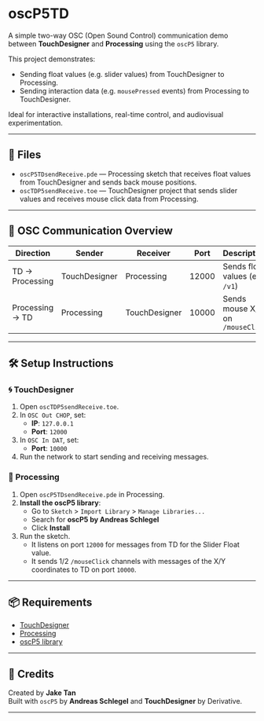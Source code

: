 # oscP5TD

A simple two-way OSC (Open Sound Control) communication demo between **TouchDesigner** and **Processing** using the `oscP5` library.

This project demonstrates:
- Sending float values (e.g. slider values) from TouchDesigner to Processing.
- Sending interaction data (e.g. `mousePressed` events) from Processing to TouchDesigner.

Ideal for interactive installations, real-time control, and audiovisual experimentation.

---

## 📁 Files

- `oscP5TDsendReceive.pde` — Processing sketch that receives float values from TouchDesigner and sends back mouse positions.
- `oscTDP5sendReceive.toe` — TouchDesigner project that sends slider values and receives mouse click data from Processing.

---

## 🔌 OSC Communication Overview

| Direction           | Sender         | Receiver        | Port   | Description                         |
|---------------------|----------------|-----------------|--------|-------------------------------------|
| TD → Processing     | TouchDesigner  | Processing      | 12000  | Sends float values (e.g. `/v1`)     |
| Processing → TD     | Processing     | TouchDesigner   | 10000  | Sends mouse X/Y on `/mouseClick`    |

---

## 🛠️ Setup Instructions

### 🌀 TouchDesigner

1. Open `oscTDP5sendReceive.toe`.
2. In `OSC Out CHOP`, set:
   - **IP**: `127.0.0.1`
   - **Port**: `12000`
3. In `OSC In DAT`, set:
   - **Port**: `10000`
4. Run the network to start sending and receiving messages.

### 🎨 Processing

1. Open `oscP5TDsendReceive.pde` in Processing.
2. **Install the oscP5 library**:
   - Go to `Sketch` > `Import Library` > `Manage Libraries...`
   - Search for **oscP5 by Andreas Schlegel**
   - Click **Install**
3. Run the sketch.
   - It listens on port `12000` for messages from TD for the Slider Float value.
   - It sends 1/2 `/mouseClick` channels with messages of the X/Y coordinates to TD on port `10000`.

---

## 📦 Requirements

- [TouchDesigner](https://derivative.ca/)
- [Processing](https://processing.org/)
- [oscP5 library](https://sojamo.de/libraries/oscP5/)

---

## 🧠 Credits

Created by **Jake Tan**  
Built with `oscP5` by **Andreas Schlegel** and **TouchDesigner** by Derivative.

---